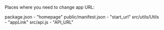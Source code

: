 Places where you need to change app URL:

package.json - "homepage"
public/manifest.json - "start_url"
src/utils/Utils - "appLink"
src/api.js - "API_URL"